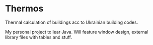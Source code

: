 # Thermos
Thermal calculation of buildings acc to Ukrainian building codes.

My personal project to lear Java. Will feature window design, external library files with tables and stuff.
